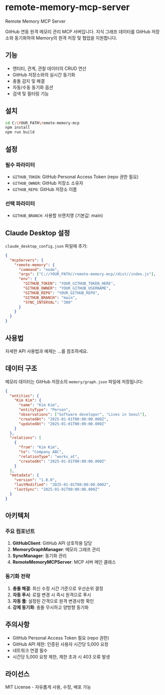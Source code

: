 # remote-memory-mcp-server
Remote Memory MCP Server

GitHub 연동 원격 메모리 관리 MCP 서버입니다. 
지식 그래프 데이터를 GitHub 저장소와 동기화하여 Memory의 원격 저장 및 협업을 지원합니다.

## 기능

- 엔티티, 관계, 관찰 데이터의 CRUD 연산
- GitHub 저장소와의 실시간 동기화
- 충돌 감지 및 해결
- 자동/수동 동기화 옵션
- 검색 및 필터링 기능

## 설치

```bash
cd C:\YOUR_PATH\remote-memory-mcp
npm install
npm run build
```

## 설정

### 필수 파라미터
- `GITHUB_TOKEN`: GitHub Personal Access Token (repo 권한 필요)
- `GITHUB_OWNER`: GitHub 저장소 소유자
- `GITHUB_REPO`: GitHub 저장소 이름

### 선택 파라미터
- `GITHUB_BRANCH`: 사용할 브랜치명 (기본값: main)
  
## Claude Desktop 설정

`claude_desktop_config.json` 파일에 추가:

```json
{
  "mcpServers": {
    "remote-memory": {
      "command": "node",
      "args": ["C://YOUR_PATH//remote-memory-mcp//dist//index.js"],
      "env": {
        "GITHUB_TOKEN": "YOUR_GITHUB_TOKEN_HERE",
        "GITHUB_OWNER": "YOUR_GITHUB_USERNAME", 
        "GITHUB_REPO": "YOUR_GITHUB_REPO",
        "GITHUB_BRANCH": "main",
        "SYNC_INTERVAL": "300"
      }
    }
  }
}
```

## 사용법

자세한 API 사용법과 예제는 ...를 참조하세요.

## 데이터 구조

메모리 데이터는 GitHub 저장소의 `memory/graph.json` 파일에 저장됩니다:

```json
{
  "entities": {
    "Kim Kim": {
      "name": "Kim Kim",
      "entityType": "Person", 
      "observations": ["Software developer", "Lives in Seoul"],
      "createdAt": "2025-01-01T00:00:00.000Z",
      "updatedAt": "2025-01-01T00:00:00.000Z"
    }
  },
  "relations": [
    {
      "from": "Kim Kim",
      "to": "Company ABC", 
      "relationType": "works_at",
      "createdAt": "2025-01-01T00:00:00.000Z"
    }
  ],
  "metadata": {
    "version": "1.0.0",
    "lastModified": "2025-01-01T00:00:00.000Z",
    "lastSync": "2025-01-01T00:00:00.000Z"
  }
}
```

## 아키텍처

### 주요 컴포넌트

1. **GitHubClient**: GitHub API 상호작용 담당
2. **MemoryGraphManager**: 메모리 그래프 관리  
3. **SyncManager**: 동기화 관리
4. **RemoteMemoryMCPServer**: MCP 서버 메인 클래스

### 동기화 전략

1. **충돌 해결**: 최신 수정 시간 기준으로 우선순위 결정
2. **자동 푸시**: 로컬 변경 시 즉시 원격으로 푸시
3. **자동 풀**: 설정된 간격으로 원격 변경사항 확인
4. **강제 동기화**: 충돌 무시하고 양방향 동기화

## 주의사항

- GitHub Personal Access Token 필요 (repo 권한)
- GitHub API 제한: 인증된 사용자 시간당 5,000 요청
- 네트워크 연결 필수
- 시간당 5,000 요청 제한, 제한 초과 시 403 오류 발생

## 라이선스

MIT License - 자유롭게 사용, 수정, 배포 가능
